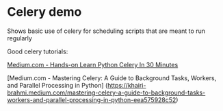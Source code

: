 # Celery demo

Shows basic use of celery for scheduling scripts that are meant to run regularly

Good celery tutorials:

[Medium.com - Hands-on Learn Python Celery In 30 Minutes](https://lip17.medium.com/hands-on-learn-python-celery-in-30-minutes-9544aabb70b1)

[Medium.com - Mastering Celery: A Guide to Background Tasks, Workers, and Parallel Processing in Python] 
(https://khairi-brahmi.medium.com/mastering-celery-a-guide-to-background-tasks-workers-and-parallel-processing-in-python-eea575928c52)